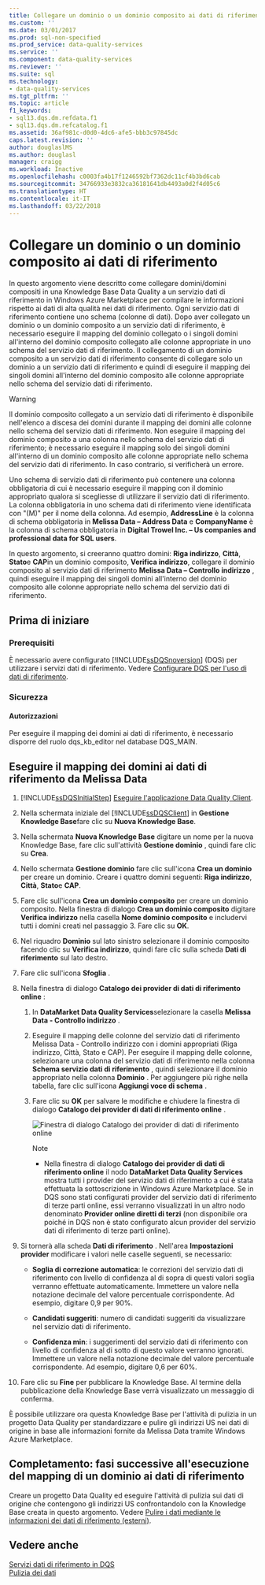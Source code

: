 ```yaml
---
title: Collegare un dominio o un dominio composito ai dati di riferimento | Microsoft Docs
ms.custom: ''
ms.date: 03/01/2017
ms.prod: sql-non-specified
ms.prod_service: data-quality-services
ms.service: ''
ms.component: data-quality-services
ms.reviewer: ''
ms.suite: sql
ms.technology:
- data-quality-services
ms.tgt_pltfrm: ''
ms.topic: article
f1_keywords:
- sql13.dqs.dm.refdata.f1
- sql13.dqs.dm.refcatalog.f1
ms.assetid: 36af981c-d0d0-4dc6-afe5-bbb3c97845dc
caps.latest.revision: ''
author: douglaslMS
ms.author: douglasl
manager: craigg
ms.workload: Inactive
ms.openlocfilehash: c0003fa4b17f1246592bf7362dc11cf4b3bd6cab
ms.sourcegitcommit: 34766933e3832ca36181641db4493a0d2f4d05c6
ms.translationtype: HT
ms.contentlocale: it-IT
ms.lasthandoff: 03/22/2018
---
```

# <a name="attach-domain-or-composite-domain-to-reference-data"></a>Collegare un dominio o un dominio composito ai dati di riferimento
  In questo argomento viene descritto come collegare domini/domini compositi in una Knowledge Base Data Quality a un servizio dati di riferimento in Windows Azure Marketplace per compilare le informazioni rispetto ai dati di alta qualità nei dati di riferimento. Ogni servizio dati di riferimento contiene uno schema (colonne di dati). Dopo aver collegato un dominio o un dominio composito a un servizio dati di riferimento, è necessario eseguire il mapping del dominio collegato o i singoli domini all'interno del dominio composito collegato alle colonne appropriate in uno schema del servizio dati di riferimento. Il collegamento di un dominio composito a un servizio dati di riferimento consente di collegare solo un dominio a un servizio dati di riferimento e quindi di eseguire il mapping dei singoli domini all'interno del dominio composito alle colonne appropriate nello schema del servizio dati di riferimento.  
  
> [!WARNING]  
>  Il dominio composito collegato a un servizio dati di riferimento è disponibile nell'elenco a discesa dei domini durante il mapping dei domini alle colonne nello schema del servizio dati di riferimento. Non eseguire il mapping del dominio composito a una colonna nello schema del servizio dati di riferimento; è necessario eseguire il mapping solo dei singoli domini all'interno di un dominio composito alle colonne appropriate nello schema del servizio dati di riferimento. In caso contrario, si verificherà un errore.  
  
 Uno schema di servizio dati di riferimento può contenere una colonna obbligatoria di cui è necessario eseguire il mapping con il dominio appropriato qualora si scegliesse di utilizzare il servizio dati di riferimento. La colonna obbligatoria in uno schema dati di riferimento viene identificata con "(M)" per il nome della colonna. Ad esempio, **AddressLine** è la colonna di schema obbligatoria in **Melissa Data – Address Data** e **CompanyName** è la colonna di schema obbligatoria in **Digital Trowel Inc. – Us companies and professional data for SQL users**.  
  
 In questo argomento, si creeranno quattro domini: **Riga indirizzo**, **Città**, **Stato**e **CAP**in un dominio composito, **Verifica indirizzo**, collegare il dominio composito al servizio dati di riferimento **Melissa Data – Controllo indirizzo** , quindi eseguire il mapping dei singoli domini all'interno del dominio composito alle colonne appropriate nello schema del servizio dati di riferimento.  
  
## <a name="before-you-begin"></a>Prima di iniziare  
  
###  <a name="Prerequisites"></a> Prerequisiti  
 È necessario avere configurato [!INCLUDE[ssDQSnoversion](../includes/ssdqsnoversion-md.md)] (DQS) per utilizzare i servizi dati di riferimento. Vedere [Configurare DQS per l'uso di dati di riferimento](../data-quality-services/configure-dqs-to-use-reference-data.md).  
  
###  <a name="Security"></a> Sicurezza  
  
#### <a name="permissions"></a>Autorizzazioni  
 Per eseguire il mapping dei domini ai dati di riferimento, è necessario disporre del ruolo dqs_kb_editor nel database DQS_MAIN.  
  
##  <a name="Map"></a> Eseguire il mapping dei domini ai dati di riferimento da Melissa Data  
  
1.  [!INCLUDE[ssDQSInitialStep](../includes/ssdqsinitialstep-md.md)] [Eseguire l'applicazione Data Quality Client](../data-quality-services/run-the-data-quality-client-application.md).  
  
2.  Nella schermata iniziale del [!INCLUDE[ssDQSClient](../includes/ssdqsclient-md.md)] in **Gestione Knowledge Base**fare clic su **Nuova Knowledge Base**.  
  
3.  Nella schermata **Nuova Knowledge Base** digitare un nome per la nuova Knowledge Base, fare clic sull'attività **Gestione dominio** , quindi fare clic su **Crea**.  
  
4.  Nello schermata **Gestione dominio** fare clic sull'icona **Crea un dominio** per creare un dominio. Creare i quattro domini seguenti: **Riga indirizzo**, **Città**, **Stato**e **CAP**.  
  
5.  Fare clic sull'icona **Crea un dominio composito** per creare un dominio composito. Nella finestra di dialogo **Crea un dominio composito** digitare **Verifica indirizzo** nella casella **Nome dominio composito** e includervi tutti i domini creati nel passaggio 3. Fare clic su **OK**.  
  
6.  Nel riquadro **Dominio** sul lato sinistro selezionare il dominio composito facendo clic su **Verifica indirizzo**, quindi fare clic sulla scheda **Dati di riferimento** sul lato destro.  
  
7.  Fare clic sull'icona **Sfoglia** .  
  
8.  Nella finestra di dialogo **Catalogo dei provider di dati di riferimento online** :  
  
    1.  In **DataMarket Data Quality Services**selezionare la casella **Melissa Data - Controllo indirizzo** .  
  
    2.  Eseguire il mapping delle colonne del servizio dati di riferimento Melissa Data - Controllo indirizzo con i domini appropriati (Riga indirizzo, Città, Stato e CAP). Per eseguire il mapping delle colonne, selezionare una colonna del servizio dati di riferimento nella colonna **Schema servizio dati di riferimento** , quindi selezionare il dominio appropriato nella colonna **Dominio** . Per aggiungere più righe nella tabella, fare clic sull'icona **Aggiungi voce di schema** .  
  
    3.  Fare clic su **OK** per salvare le modifiche e chiudere la finestra di dialogo **Catalogo dei provider di dati di riferimento online** .  
  
         ![Finestra di dialogo Catalogo dei provider di dati di riferimento online](../data-quality-services/media/dqs-onlinereferencedataproviderscatalog.gif "Finestra di dialogo Catalogo dei provider di dati di riferimento online")  
  
        > [!NOTE]  
        >  -   Nella finestra di dialogo **Catalogo dei provider di dati di riferimento online** il nodo **DataMarket Data Quality Services** mostra tutti i provider del servizio dati di riferimento a cui è stata effettuata la sottoscrizione in Windows Azure Marketplace. Se in DQS sono stati configurati provider del servizio dati di riferimento di terze parti online, essi verranno visualizzati in un altro nodo denominato **Provider online diretti di terzi** (non disponibile ora poiché in DQS non è stato configurato alcun provider del servizio dati di riferimento di terze parti online).  
  
9. Si tornerà alla scheda **Dati di riferimento** . Nell'area **Impostazioni provider** modificare i valori nelle caselle seguenti, se necessario:  
  
    -   **Soglia di correzione automatica**: le correzioni del servizio dati di riferimento con livello di confidenza al di sopra di questi valori soglia verranno effettuate automaticamente. Immettere un valore nella notazione decimale del valore percentuale corrispondente. Ad esempio, digitare 0,9 per 90%.  
  
    -   **Candidati suggeriti**: numero di candidati suggeriti da visualizzare nel servizio dati di riferimento.  
  
    -   **Confidenza min**: i suggerimenti del servizio dati di riferimento con livello di confidenza al di sotto di questo valore verranno ignorati. Immettere un valore nella notazione decimale del valore percentuale corrispondente. Ad esempio, digitare 0,6 per 60%.  
  
10. Fare clic su **Fine** per pubblicare la Knowledge Base. Al termine della pubblicazione della Knowledge Base verrà visualizzato un messaggio di conferma.  
  
 È possibile utilizzare ora questa Knowledge Base per l'attività di pulizia in un progetto Data Quality per standardizzare e pulire gli indirizzi US nei dati di origine in base alle informazioni fornite da Melissa Data tramite Windows Azure Marketplace.  
  
##  <a name="FollowUp"></a> Completamento: fasi successive all'esecuzione del mapping di un dominio ai dati di riferimento  
 Creare un progetto Data Quality ed eseguire l'attività di pulizia sui dati di origine che contengono gli indirizzi US confrontandolo con la Knowledge Base creata in questo argomento. Vedere [Pulire i dati mediante le informazioni dei dati di riferimento &#40;esterni&#41;](../data-quality-services/cleanse-data-using-reference-data-external-knowledge.md).  
  
## <a name="see-also"></a>Vedere anche  
 [Servizi dati di riferimento in DQS](../data-quality-services/reference-data-services-in-dqs.md)   
 [Pulizia dei dati](../data-quality-services/data-cleansing.md)  
  
  
